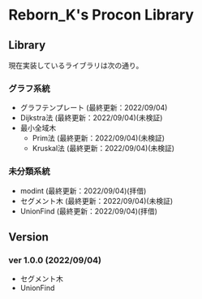 # Reborn_K's Procon Library

## Library

現在実装しているライブラリは次の通り。

### グラフ系統

 - グラフテンプレート (最終更新：2022/09/04)
 - Dijkstra法 (最終更新：2022/09/04)(未検証)
 - 最小全域木
    - Prim法 (最終更新：2022/09/04)(未検証)
    - Kruskal法 (最終更新：2022/09/04)(未検証)

### 未分類系統

 - modint (最終更新：2022/09/04)(拝借)
 - セグメント木 (最終更新：2022/09/04)(未検証)
 - UnionFind (最終更新：2022/09/04)(拝借)

## Version

### ver 1.0.0 (2022/09/04)
 - セグメント木
 - UnionFind
